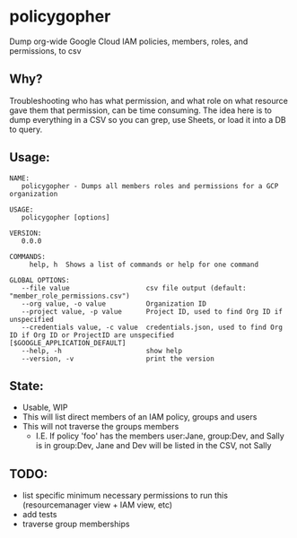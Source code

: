 # policygopher
Dump org-wide Google Cloud IAM policies, members, roles, and permissions, to csv

## Why?
Troubleshooting who has what permission, and what role on what resource gave them that permission, can be time consuming. The idea here is to dump everything in a CSV so you can grep, use Sheets, or load it into a DB to query.

## Usage:

    NAME:
       policygopher - Dumps all members roles and permissions for a GCP organization
    
    USAGE:
       policygopher [options]
    
    VERSION:
       0.0.0
    
    COMMANDS:
         help, h  Shows a list of commands or help for one command
    
    GLOBAL OPTIONS:
       --file value                   csv file output (default: "member_role_permissions.csv")
       --org value, -o value          Organization ID
       --project value, -p value      Project ID, used to find Org ID if unspecified
       --credentials value, -c value  credentials.json, used to find Org ID if Org ID or ProjectID are unspecified [$GOOGLE_APPLICATION_DEFAULT]
       --help, -h                     show help
       --version, -v                  print the version

## State:
* Usable, WIP
* This will list direct members of an IAM policy, groups and users
* This will not traverse the groups members
    * I.E. If policy 'foo' has the members user:Jane, group:Dev, and Sally is in group:Dev, Jane and Dev will be listed in the CSV, not Sally

## TODO:
* list specific minimum necessary permissions to run this (resourcemanager view + IAM view, etc)
* add tests
* traverse group memberships